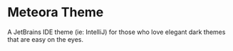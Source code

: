 # Meteora Theme

A JetBrains IDE theme (ie: IntelliJ) for those who love elegant dark themes that are easy on the eyes.
